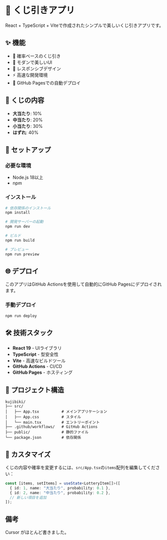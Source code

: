 # 🎰 くじ引きアプリ

React + TypeScript + Viteで作成されたシンプルで美しいくじ引きアプリです。

## ✨ 機能

- 🎲 確率ベースのくじ引き
- 🎨 モダンで美しいUI
- 📱 レスポンシブデザイン
- ⚡ 高速な開発環境
- 🚀 GitHub Pagesでの自動デプロイ

## 🎯 くじの内容

- **大当たり**: 10%
- **中当たり**: 20%
- **小当たり**: 30%
- **はずれ**: 40%

## 🚀 セットアップ

### 必要な環境

- Node.js 18以上
- npm

### インストール

```bash
# 依存関係のインストール
npm install

# 開発サーバーの起動
npm run dev

# ビルド
npm run build

# プレビュー
npm run preview
```

## 🌐 デプロイ

このアプリはGitHub Actionsを使用して自動的にGitHub Pagesにデプロイされます。

### 手動デプロイ

```bash
npm run deploy
```

## 🛠️ 技術スタック

- **React 19** - UIライブラリ
- **TypeScript** - 型安全性
- **Vite** - 高速なビルドツール
- **GitHub Actions** - CI/CD
- **GitHub Pages** - ホスティング

## 📁 プロジェクト構造

```
kujibiki/
├── src/
│   ├── App.tsx          # メインアプリケーション
│   ├── App.css          # スタイル
│   └── main.tsx         # エントリーポイント
├── .github/workflows/   # GitHub Actions
├── public/              # 静的ファイル
└── package.json         # 依存関係
```

## 🎨 カスタマイズ

くじの内容や確率を変更するには、`src/App.tsx`の`items`配列を編集してください：

```typescript
const [items, setItems] = useState<LotteryItem[]>([
  { id: 1, name: "大当たり", probability: 0.1 },
  { id: 2, name: "中当たり", probability: 0.2 },
  // 新しい項目を追加
]);
```

## 備考

Cursor がほとんど書きました。
